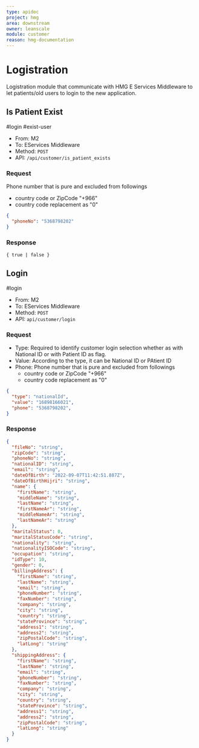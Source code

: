 ```yaml
---
type: apidoc
project: hmg
area: downstream
owner: leanscale
module: customer
reason: hmg-documentation
---
```


# Logistration

Logistration module that communicate with HMG E Services Middleware to let patients/old users to login to the new application.

## Is Patient Exist
#login #exist-user

- From: M2
- To: EServices Middleware
- Method: `POST`
- API: `/api/customer/is_patient_exists`

### Request

Phone number that is pure and excluded from followings
- country code or ZipCode "+966"
- country code replacement as "0"

```json
{
  "phoneNo": "5368798202"
}
```

### Response

```
{ true | false }
```


## Login
#login 

- From: M2
- To: EServices Middleware
- Method: `POST`
- API: `api/customer/login`

### Request

- Type: Required to identify customer login selection whether as with National ID or with Patient ID as flag. 
- Value: According to the type, it can be National ID or PAtient ID
- Phone: Phone number that is pure and excluded from followings
  - country code or ZipCode "+966"
  - country code replacement as "0"


```json
{
  "type": "nationalId",
  "value": "16898166021",
  "phone": "5368798202",
}
```

### Response

```json
{
  "fileNo": "string",
  "zipCode": "string",
  "phoneNo": "string",
  "nationalID": "string",
  "email": "string",
  "dateOfBirth": "2022-09-07T11:42:51.887Z",
  "dateOfBirthHijri": "string",
  "name": {
    "firstName": "string",
    "middleName": "string",
    "lastName": "string",
    "firstNameAr": "string",
    "middleNameAr": "string",
    "lastNameAr": "string"
  },
  "maritalStatus": 0,
  "maritalStatusCode": "string",
  "nationality": "string",
  "nationalityISOCode": "string",
  "occupation": "string",
  "idType": 10,
  "gender": 0,
  "billingAddress": {
    "firstName": "string",
    "lastName": "string",
    "email": "string",
    "phoneNumber": "string",
    "faxNumber": "string",
    "company": "string",
    "city": "string",
    "country": "string",
    "stateProvince": "string",
    "address1": "string",
    "address2": "string",
    "zipPostalCode": "string",
    "latLong": "string"
  },
  "shippingAddress": {
    "firstName": "string",
    "lastName": "string",
    "email": "string",
    "phoneNumber": "string",
    "faxNumber": "string",
    "company": "string",
    "city": "string",
    "country": "string",
    "stateProvince": "string",
    "address1": "string",
    "address2": "string",
    "zipPostalCode": "string",
    "latLong": "string"
  }
}
```
